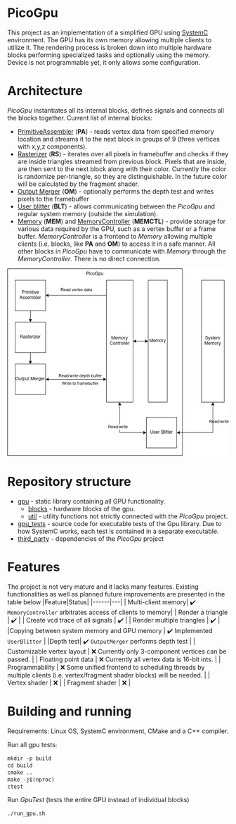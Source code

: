 # PicoGpu
This project as an implementation of a simplified GPU using [SystemC](https://systemc.org/) environment. The GPU has its own memory allowing multiple clients to utilize it. The rendering process is broken down into multiple hardware blocks performing specialized tasks and optionally using the memory. Device is not programmable yet, it only allows some configuration.

# Architecture
*PicoGpu* instantiates all its internal blocks, defines signals and connects all the blocks together. Current list of internal blocks:
- [PrimitiveAssembler](gpu/blocks/primitive_assembler.h) (**PA**) - reads vertex data from specified memory location and streams it to the next block in groups of 9 (three vertices with x,y,z components).
- [Rasterizer](gpu/blocks/rasterizer.h) (**RS**) - iterates over all pixels in framebuffer and checks if they are inside triangles streamed from previous block. Pixels that are inside, are then sent to the next block along with their color. Currently the color is randomize per-triangle, so they are distinguishable. In the future color will be calculated by the fragment shader.
- [Output Merger](gpu/blocks/output_merger.h) (**OM**) - optionally performs the depth test and writes pixels to the framebuffer
- [User blitter](gpu/blocks/user_blitter.h) (**BLT**) - allows communicating between the *PicoGpu* and regular system memory (outside the simulation).
- [Memory](gpu/blocks/memory.h) (**MEM**) and [MemoryController](gpu/blocks/memory_controller.h) (**MEMCTL**) - provide storage for various data required by the GPU, such as a vertex buffer or a frame buffer. *MemoryController* is a frontend to *Memory* allowing multiple clients (i.e. blocks, like **PA** and **OM**) to access it in a safe manner. All other blocks in *PicoGpu* have to communicate with *Memory* through the *MemoryController*. There is no direct connection.

![Architecture diagram](img/architecture.png)


# Repository structure
- [gpu](gpu) - static library containing all GPU functionality.
  - [blocks](gpu/blocks) - hardware blocks of the gpu.
  - [util](gpu/util) - utility functions not strictly connected with the *PicoGpu* project.
- [gpu_tests](gpu_tests) - source code for executable tests of the Gpu library. Due to how SystemC works, each test is contained in a separate executable.
- [third_party](third_party) - dependencies of the *PicoGpu* project

# Features
The project is not very mature and it lacks many features. Existing functionalities as well as planned future improvements are presented in the table below
|Feature|Status|
|------|---|
| Multi-client memory| :heavy_check_mark: `MemoryController` arbitrates access of clients to memory|
| Render a triangle | :heavy_check_mark: |
| Create vcd trace of all signals | :heavy_check_mark: |
| Render multiple triangles | :heavy_check_mark: |
|Copying between system memory and GPU memory |  :heavy_check_mark: Implemented `UserBlitter` |
|Depth test| :heavy_check_mark: `OutputMerger` performs depth test |
| Customizable vertex layout | :x: Currently only 3-component vertices can be passed. |
| Floating point data | :x: Currently all vertex data is 16-bit ints. |
| Programmability | :x: Some unified frontend to scheduling threads by multiple clients (i.e. vertex/fragment shader blocks) will be needed. |
| Vertex shader | :x: |
| Fragment shader | :x: |

# Building and running
Requirements: Linux OS, SystemC environment, CMake and a C++ compiler.

Run all gpu tests:
```
mkdir -p build
cd build
cmake ..
make -j$(nproc)
ctest
```

Run *GpuTest* (tests the entire GPU instead of individual blocks)
```
./run_gpu.sh
```
